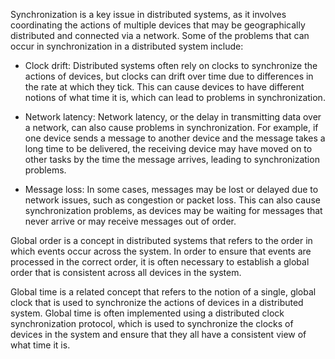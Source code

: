 Synchronization is a key issue in distributed systems, as it involves coordinating the actions of multiple devices that may be geographically distributed and connected via a network. Some of the problems that can occur in synchronization in a distributed system include:

-   Clock drift: Distributed systems often rely on clocks to synchronize the actions of devices, but clocks can drift over time due to differences in the rate at which they tick. This can cause devices to have different notions of what time it is, which can lead to problems in synchronization.

-   Network latency: Network latency, or the delay in transmitting data over a network, can also cause problems in synchronization. For example, if one device sends a message to another device and the message takes a long time to be delivered, the receiving device may have moved on to other tasks by the time the message arrives, leading to synchronization problems.

-   Message loss: In some cases, messages may be lost or delayed due to network issues, such as congestion or packet loss. This can also cause synchronization problems, as devices may be waiting for messages that never arrive or may receive messages out of order.

Global order is a concept in distributed systems that refers to the order in which events occur across the system. In order to ensure that events are processed in the correct order, it is often necessary to establish a global order that is consistent across all devices in the system.

Global time is a related concept that refers to the notion of a single, global clock that is used to synchronize the actions of devices in a distributed system. Global time is often implemented using a distributed clock synchronization protocol, which is used to synchronize the clocks of devices in the system and ensure that they all have a consistent view of what time it is.